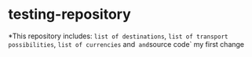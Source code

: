 # testing-repository
*This repository includes:
`list of destinations`, `list of transport possibilities`, `list of currencies` and` and`source code`
my first change 
